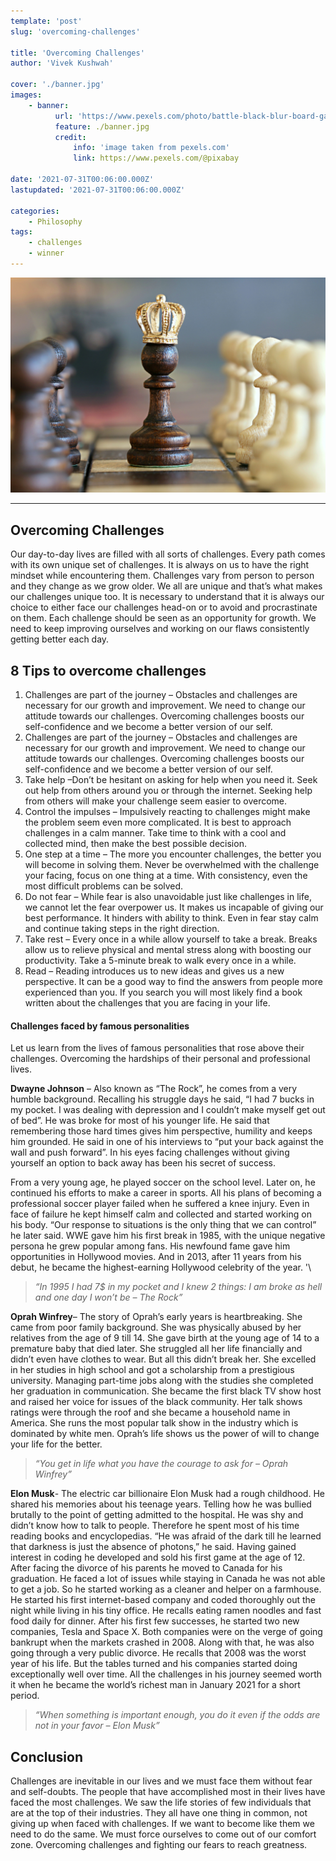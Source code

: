 ```yaml
---
template: 'post'
slug: 'overcoming-challenges'

title: 'Overcoming Challenges'
author: 'Vivek Kushwah'

cover: './banner.jpg'
images:
    - banner:
          url: 'https://www.pexels.com/photo/battle-black-blur-board-game-260024/'
          feature: ./banner.jpg
          credit:
              info: 'image taken from pexels.com'
              link: https://www.pexels.com/@pixabay

date: '2021-07-31T00:06:00.000Z'
lastupdated: '2021-07-31T00:06:00.000Z'

categories:
    - Philosophy
tags:
    - challenges
    - winner
---
```


![chess pawn with a crown](./banner.jpg)

---

## Overcoming Challenges

Our day-to-day lives are filled with all sorts of challenges. Every path comes with its own unique set of challenges. It is always on us to have the right mindset while encountering them.
Challenges vary from person to person and they change as we grow older. We all are unique and that’s what makes our challenges unique too. It is necessary to understand that it is always our choice to either face our challenges head-on or to avoid and procrastinate on them.
Each challenge should be seen as an opportunity for growth. We need to keep improving ourselves and working on our flaws consistently getting better each day.

## 8 Tips to overcome challenges

1. Challenges are part of the journey – Obstacles and challenges are necessary for our growth and improvement. We need to change our attitude towards our challenges. Overcoming challenges boosts our self-confidence and we become a better version of our self.
2. Challenges are part of the journey – Obstacles and challenges are necessary for our growth and improvement. We need to change our attitude towards our challenges. Overcoming challenges boosts our self-confidence and we become a better version of our self.
3. Take help –Don’t be hesitant on asking for help when you need it. Seek out help from others around you or through the internet. Seeking help from others will make your challenge seem easier to overcome.
4. Control the impulses – Impulsively reacting to challenges might make the problem seem even more complicated. It is best to approach challenges in a calm manner. Take time to think with a cool and collected mind, then make the best possible decision.
5. One step at a time – The more you encounter challenges, the better you will become in solving them. Never be overwhelmed with the challenge your facing, focus on one thing at a time. With consistency, even the most difficult problems can be solved.
6. Do not fear – While fear is also unavoidable just like challenges in life, we cannot let the fear overpower us. It makes us incapable of giving our best performance. It hinders with ability to think. Even in fear stay calm and continue taking steps in the right direction.
7. Take rest – Every once in a while allow yourself to take a break. Breaks allow us to relieve physical and mental stress along with boosting our productivity. Take a 5-minute break to walk every once in a while.
8. Read – Reading introduces us to new ideas and gives us a new perspective. It can be a good way to find the answers from people more experienced than you. If you search you will most likely find a book written about the challenges that you are facing in your life.

#### Challenges faced by famous personalities

Let us learn from the lives of famous personalities that rose above their challenges. Overcoming the hardships of their personal and professional lives.

**Dwayne Johnson** – Also known as “The Rock”, he comes from a very humble background. Recalling his struggle days he said, “I had 7 bucks in my pocket. I was dealing with depression and I couldn’t make myself get out of bed”. He was broke for most of his younger life. He said that remembering those hard times gives him perspective, humility and keeps him grounded. He said in one of his interviews to “put your back against the wall and push forward”. In his eyes facing challenges without giving yourself an option to back away has been his secret of success.<br/>

From a very young age, he played soccer on the school level. Later on, he continued his efforts to make a career in sports. All his plans of becoming a professional soccer player failed when he suffered a knee injury. Even in face of failure he kept himself calm and collected and started working on his body. “Our response to situations is the only thing that we can control” he later said. WWE gave him his first break in 1985, with the unique negative persona he grew popular among fans. His newfound fame gave him opportunities in Hollywood movies. And in 2013, after 11 years from his debut, he became the highest-earning Hollywood celebrity of the year. '\

> _“In 1995 I had 7\$ in my pocket and I knew 2 things: I am broke as hell and one day I won’t be – The Rock”_

**Oprah Winfrey**– The story of Oprah’s early years is heartbreaking. She came from poor family background. She was physically abused by her relatives from the age of 9 till 14. She gave birth at the young age of 14 to a premature baby that died later. She struggled all her life financially and didn’t even have clothes to wear. But all this didn’t break her. She excelled in her studies in high school and got a scholarship from a prestigious university. Managing part-time jobs along with the studies she completed her graduation in communication. She became the first black TV show host and raised her voice for issues of the black community. Her talk shows ratings were through the roof and she became a household name in America. She runs the most popular talk show in the industry which is dominated by white men. Oprah’s life shows us the power of will to change your life for the better.

> _“You get in life what you have the courage to ask for – Oprah Winfrey”_

**Elon Musk**- The electric car billionaire Elon Musk had a rough childhood. He shared his memories about his teenage years. Telling how he was bullied brutally to the point of getting admitted to the hospital. He was shy and didn’t know how to talk to people. Therefore he spent most of his time reading books and encyclopedias. “He was afraid of the dark till he learned that darkness is just the absence of photons,” he said. Having gained interest in coding he developed and sold his first game at the age of 12. After facing the divorce of his parents he moved to Canada for his graduation. He faced a lot of issues while staying in Canada he was not able to get a job. So he started working as a cleaner and helper on a farmhouse. He started his first internet-based company and coded thoroughly out the night while living in his tiny office. He recalls eating ramen noodles and fast food daily for dinner. After his first few successes, he started two new companies, Tesla and Space X. Both companies were on the verge of going bankrupt when the markets crashed in 2008. Along with that, he was also going through a very public divorce. He recalls that 2008 was the worst year of his life. But the tables turned and his companies started doing exceptionally well over time. All the challenges in his journey seemed worth it when he became the world’s richest man in January 2021 for a short period.

> _“When something is important enough, you do it even if the odds are not in your favor – Elon Musk”_

## Conclusion

Challenges are inevitable in our lives and we must face them without fear and self-doubts. The people that have accomplished most in their lives have faced the most challenges. We saw the life stories of few individuals that are at the top of their industries. They all have one thing in common, not giving up when faced with challenges. If we want to become like them we need to do the same. We must force ourselves to come out of our comfort zone. Overcoming challenges and fighting our fears to reach greatness.
